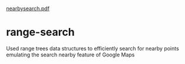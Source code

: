 [nearbysearch.pdf](https://github.com/priyanshusharma314/range-search/files/10148598/nearbysearch.pdf)
# range-search
 Used range trees data structures to efficiently search for nearby points emulating the search nearby feature of Google Maps

